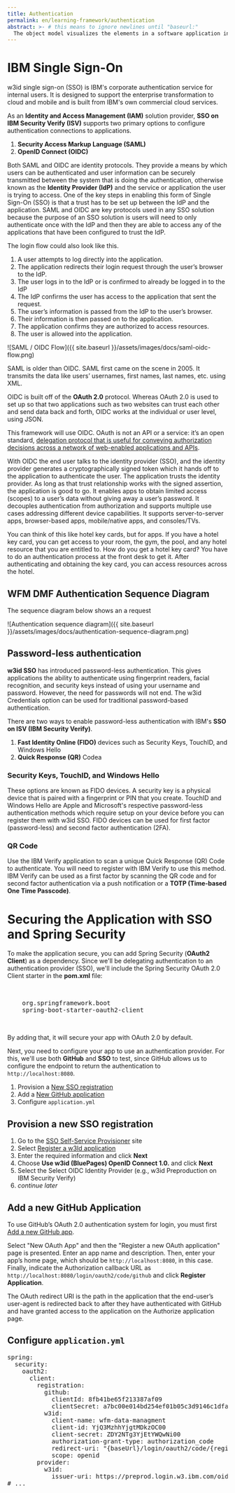```yaml
---
title: Authentication
permalink: en/learning-framework/authentication
abstract: >- # this means to ignore newlines until "baseurl:"
  The object model visualizes the elements in a software application in terms of objects and their relationships to one another.
---
```


# IBM Single Sign-On
w3id single sign-on (SSO) is IBM's corporate authentication service for internal users. It is designed to support the enterprise transformation to cloud and mobile and is built from IBM's own commercial cloud services.

As an **Identity and Access Management (IAM)** solution provider, **SSO on IBM Security Verify (ISV)** supports two primary options to configure authentication connections to applications. 

1. **Security Access Markup Language (SAML)**
1. **OpenID Connect (OIDC)**

Both SAML and OIDC are identity protocols. They provide a means by which users can be authenticated and user information can be securely transmitted between the system that is doing the authentication, otherwise known as the **Identity Provider (IdP)** and the service or application the user is trying to access. One of the key steps in enabling this form of Single Sign-On (SSO) is that a trust has to be set up between the IdP and the application. SAML and OIDC are key protocols used in any SSO solution because the purpose of an SSO solution is users will need to only authenticate once with the IdP and then they are able to access any of the applications that have been configured to trust the IdP.

The login flow could also look like this.

1. A user attempts to log directly into the application.
1. The application redirects their login request through the user’s browser to the IdP.
1. The user logs in to the IdP or is confirmed to already be logged in to the IdP
1. The IdP confirms the user has access to the application that sent the request.
1. The user’s information is passed from the IdP to the user’s browser.
1. Their information is then passed on to the application.
1. The application confirms they are authorized to access resources.
1. The user is allowed into the application.

![SAML / OIDC Flow]({{ site.baseurl }}/assets/images/docs/saml-oidc-flow.png)

SAML is older than OIDC. SAML first came on the scene in 2005. It transmits the data like users’ usernames, first names, last names, etc. using XML.

OIDC is built off of the **OAuth 2.0** protocol. Whereas OAuth 2.0 is used to set up so that two applications such as two websites can trust each other and send data back and forth, OIDC works at the individual or user level, using JSON.

This framework will use OIDC. OAuth is not an API or a service: it’s an open standard, [delegation protocol that is useful for conveying authorization decisions across a network of web-enabled applications and APIs](https://oauth.net/articles/authentication/).

With OIDC the end user talks to the identity provider (SSO), and the identity provider generates a cryptographically signed token which it hands off to the application to authenticate the user. The application trusts the identity provider. As long as that trust relationship works with the signed assertion, the application is good to go. It enables apps to obtain limited access (scopes) to a user’s data without giving away a user’s password. It decouples authentication from authorization and supports multiple use cases addressing different device capabilities. It supports server-to-server apps, browser-based apps, mobile/native apps, and consoles/TVs. 

You can think of this like hotel key cards, but for apps. If you have a hotel key card, you can get access to your room, the gym, the pool, and any hotel resource that you are entitled to. How do you get a hotel key card? You have to do an authentication process at the front desk to get it. After authenticating and obtaining the key card, you can access resources across the hotel.

## WFM DMF Authentication Sequence Diagram

The sequence diagram below shows an a request 

![Authentication sequence diagram]({{ site.baseurl }}/assets/images/docs/authentication-sequence-diagram.png)


## Password-less authentication

**w3id SSO** has introduced password-less authentication.  This gives applications the ability to authenticate using fingerprint readers, facial recognition, and security keys instead of using your username and password.  However, the need for passwords will not end.  The w3id Credentials option can be used for traditional password-based authentication.

There are two ways to enable password-less authentication with IBM's **SSO on ISV (IBM Security Verify)**.

1. **Fast Identity Online (FIDO)** devices such as Security Keys, TouchID, and Windows Hello
2. **Quick Response (QR)** Codea

### Security Keys, TouchID, and Windows Hello

These options are known as FIDO devices. A security key is a physical device that is paired with a fingerprint or PIN that you create. TouchID and Windows Hello are Apple and Microsoft's respective password-less authentication methods which require setup on your device before you can register them with w3id SSO. FIDO devices can be used for first factor (password-less) and second factor authentication (2FA).

### QR Code

Use the IBM Verify application to scan a unique Quick Response (QR) Code to authenticate. You will need to register with IBM Verify to use this method. IBM Verify can be used as a first factor by scanning the QR code and for second factor authentication via a push notification or a **TOTP (Time-based One Time Passcode)**.

# Securing the Application with SSO and Spring Security

To make the application secure, you can add Spring Security (**OAuth2 Client**) as a dependency. Since we'll be delegating authentication to an authentication provider (SSO), we'll include the Spring Security OAuth 2.0 Client starter in the **pom.xml** file:

<pre name="code" class="xml">

<dependency>
	<groupId>org.springframework.boot</groupId>
	<artifactId>spring-boot-starter-oauth2-client</artifactId>
</dependency>

</pre>

By adding that, it will secure your app with OAuth 2.0 by default.

Next, you need to configure your app to use an authentication provider. For this, we'll use both **GitHub** and **SSO** to test, since GitHub allows us to configure the endpoint to return the authentication to `http://localhost:8080`.

1. Provision a [New SSO registration](http://w3.ibm.com/tools/sso)
1. Add a [New GitHub application](https://github.com/settings/developers)
1. Configure `application.yml`

## Provision a new SSO registration

1. Go to the [SSO Self-Service Provisioner](http://w3.ibm.com/tools/sso) site
1. Select [Register a w3Id application](https://ies-provisioner.prod.identity-services.intranet.ibm.com/tools/sso/w3id/application/register)
1. Enter the required information and click **Next**
1. Choose **Use w3id (BluePages) OpenID Connect 1.0.** and click **Next**
1. Select the Select OIDC Identity Provider (e.g., w3id Preproduction on IBM Security Verify)
1. _continue later_

## Add a new GitHub Application
To use GitHub’s OAuth 2.0 authentication system for login, you must first [Add a new GitHub app](https://github.com/settings/developers).

Select "New OAuth App" and then the "Register a new OAuth application" page is presented. Enter an app name and description. Then, enter your app’s home page, which should be `http://localhost:8080`, in this case. Finally, indicate the Authorization callback URL as `http://localhost:8080/login/oauth2/code/github` and click **Register Application**.

The OAuth redirect URI is the path in the application that the end-user’s user-agent is redirected back to after they have authenticated with GitHub and have granted access to the application on the Authorize application page.

## Configure `application.yml`

<pre name="code" class="java">
spring:
  security:
    oauth2:
      client:
        registration:
          github:
            clientId: 8fb41be65f213387af09
            clientSecret: a7bc00e014bd254ef01b05c3d9146c1dfa81f053
          w3id:
            client-name: wfm-data-managment
            client-id: YjQ3MzhhYjgtMDkzOC00
            client-secret: ZDY2NTg3YjEtYWQwNi00
            authorization-grant-type: authorization_code
            redirect-uri: "{baseUrl}/login/oauth2/code/{registrationId}"
            scope: openid
        provider:
          w3id:
            issuer-uri: https://preprod.login.w3.ibm.com/oidc/endpoint/default
# ...
</pre>